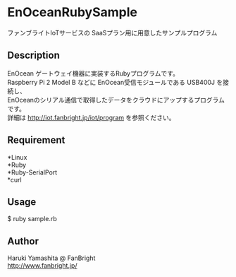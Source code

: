 # EnOceanRubySample
ファンブライトIoTサービスの SaaSプラン用に用意したサンプルプログラム


## Description
EnOcean ゲートウェイ機器に実装するRubyプログラムです。  
Raspberry Pi 2 Model B などに EnOcean受信モジュールである USB400J を接続し、  
EnOceanのシリアル通信で取得したデータをクラウドにアップするプログラムです。  
詳細は <http://iot.fanbright.jp/iot/program> を参照ください。  


## Requirement
*Linux  
*Ruby  
*Ruby-SerialPort  
*curl  


## Usage
$ ruby sample.rb


## Author
Haruki Yamashita @ FanBright  
<http://www.fanbright.jp/>
